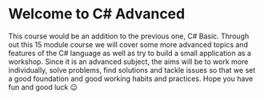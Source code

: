 # Welcome to C# Advanced 

This course would be an addition to the previous one, C# Basic. Through out this 15 module course we will cover some more advanced topics and features of the C# language as well as try to build a small application as a workshop. Since it is an advanced subject, the aims will be to work more individually, solve problems, find solutions and tackle issues so that we set a good foundation and good working habits and practices. Hope you have fun and good luck 😉 
